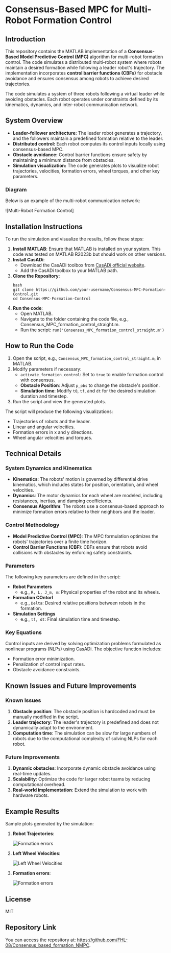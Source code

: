 # Consensus-Based MPC for Multi-Robot Formation Control

## Introduction
This repository contains the MATLAB implementation of a **Consensus-Based Model Predictive Control (MPC)** algorithm for multi-robot formation control. The code simulates a distributed multi-robot system where robots maintain a desired formation while following a leader robot's trajectory. The implementation incorporates **control barrier functions (CBFs)** for obstacle avoidance and ensures consensus among robots to achieve desired trajectories.

The code simulates a system of three robots following a virtual leader while avoiding obstacles. Each robot operates under constraints defined by its kinematics, dynamics, and inter-robot communication network.

## System Overview
- **Leader-follower architecture:** The leader robot generates a trajectory, and the followers maintain a predefined formation relative to the leader.
- **Distributed control:** Each robot computes its control inputs locally using consensus-based MPC.
- **Obstacle avoidance:** Control barrier functions ensure safety by maintaining a minimum distance from obstacles.
- **Simulation visualization:** The code generates plots to visualize robot trajectories, velocities, formation errors, wheel torques, and other key parameters.

### Diagram
Below is an example of the multi-robot communication network:

![Multi-Robot Formation Control]

## Installation Instructions
To run the simulation and visualize the results, follow these steps:

1. **Install MATLAB**: Ensure that MATLAB is installed on your system. This code was tested on MATLAB R2023b but should work on other versions.
2. **Install CasADi**:
   - Download the CasADi toolbox from [CasADi official website](https://web.casadi.org/).
   - Add the CasADi toolbox to your MATLAB path.
3. **Clone the Repository**:
   ```
   bash
   git clone https://github.com/your-username/Consensus-MPC-Formation-Control.git
   cd Consensus-MPC-Formation-Control
   ```
4. **Run the code**:
   - Open MATLAB.
   - Navigate to the folder containing the code file, e.g., Consensus_MPC_formation_control_straight.m.
   - Run the script:
       ```run('Consensus_MPC_formation_control_straight.m')```
## How to Run the Code
1. Open the script, e.g., `Consensus_MPC_formation_control_straight.m`, in MATLAB.
2. Modify parameters if necessary:
   - `activate_formation_control`: Set to `true` to enable formation control with consensus.
   - **Obstacle Position**: Adjust `p_obs` to change the obstacle's position.
   - **Simulation time**: Modify `t0`, `tf`, and `dt` for the desired simulation duration and timestep.
3. Run the script and view the generated plots.

The script will produce the following visualizations:
- Trajectories of robots and the leader.
- Linear and angular velocities.
- Formation errors in x and y directions.
- Wheel angular velocities and torques.

## Technical Details
### System Dynamics and Kinematics
- **Kinematics**: The robots' motion is governed by differential drive kinematics, which includes states for position, orientation, and wheel velocities.
- **Dynamics**:  The motor dynamics for each wheel are modeled, including resistances, inertias, and damping coefficients.
- **Consensus Algorithm**: The robots use a consensus-based approach to minimize formation errors relative to their neighbors and the leader.

### Control Methodology
- **Model Predictive Control (MPC)**: The MPC formulation optimizes the robots' trajectories over a finite time horizon.
- **Control Barrier Functions (CBF)**: CBFs ensure that robots avoid collisions with obstacles by enforcing safety constraints.

### Parameters
The following key parameters are defined in the script:
- **Robot Parameters**
  - e.g., `R, L, J_m, m`: Physical properties of the robot and its wheels.
- **Formation COntorl**
  - e.g., `Delta`: Desired relative positions between robots in the formation.
- **Simulation Settings**
  - e.g., `tf, dt`: Final simulation time and timestep.

### Key Equations
Control inputs are derived by solving optimization problems formulated as nonlinear programs (NLPs) using CasADi. The objective function includes:
- Formation error minimization.
- Penalization of control input rates.
- Obstacle avoidance constraints.

## Known Issues and Future Improvements
### Known Issues
1. **Obstacle position**: The obstacle position is hardcoded and must be manually modified in the script.
2. **Leader trajectory**: The leader's trajectory is predefined and does not dynamically adapt to the environment.
3. **Computation time**: The simulation can be slow for large numbers of robots due to the computational complexity of solving NLPs for each robot.

### Future Improvements
1. **Dynamic obstacles**: Incorporate dynamic obstacle avoidance using real-time updates.
2. **Scalability**: Optimize the code for larger robot teams by reducing computational overhead.
3. **Real-world implementation**: Extend the simulation to work with hardware robots.

## Example Results
Sample plots generated by the simulation:
1. **Robot Trajectories**:

   ![Formation errors](robot_trajectory_image.png)
   
2. **Left Wheel Velocities**:
   
   ![Left Wheel Velocities](consensus_left_wheel_velocity_straight.png)
   
4. **Formation errors**:

   ![Formation errors](consensus_lateral_axis_formation_error_straight.png)

## License
MIT

## Repository Link
You can access the repository at: https://github.com/FHL-08/Consensus_based_formation_NMPC.
